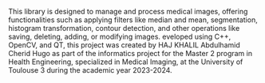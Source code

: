 This library is designed to manage and process medical images, 
offering functionalities such as applying filters like median and mean, segmentation, histogram transformation,
contour detection, and other operations like saving, deleting, adding, or modifying images.
eveloped using C++, OpenCV, and QT, 
this project was created by
HAJ KHALIL Abdulhamid 
Cherid Hugo
as part of the informatics project for the Master 2 program in Health Engineering,
specialized in Medical Imaging, at the University of Toulouse 3 during the academic year 2023-2024.





